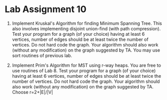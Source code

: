 # Lab Assignment 10

1. Implement Kruskal's Algorithm for finding Minimum Spanning Tree. This also involves implementing disjoint union-find (with path compression). Test your program for a graph (of your choice) having at least 6 vertices, number of edges should be at least twice the number of vertices. Do not hard code the graph. Your algorithm should also work (without any modification) on the graph suggested by TA. You may use sort routines of previous lab.

2. Implement Prim's Algorithm for MST using r-way heaps. You are free to use routines of Lab 8. Test your program for a graph (of your choice) having at least 6 vertices, number of edges should be at least twice the number of vertices. Do not hard code the graph. Your algorithm should also work (without any modification) on the graph suggested by TA.  Choose r=2+|E|/|V|